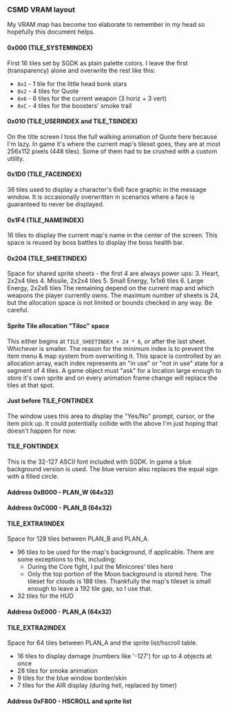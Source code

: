 ### CSMD VRAM layout
My VRAM map has become too elaborate to remember in my head so hopefully this document helps.

#### 0x000 (TILE_SYSTEMINDEX)
First 16 tiles set by SGDK as plain palette colors.
I leave the first (transparency) alone and overwrite the rest like this:
- `0x1` - 1 tile for the little head bonk stars
- `0x2` - 4 tiles for Quote
- `0x6` - 6 tiles for the current weapon (3 horiz + 3 vert)
- `0xC` - 4 tiles for the boosters' smoke trail

#### 0x010 (TILE_USERINDEX and TILE_TSINDEX)
On the title screen I toss the full walking animation of Quote here because I'm lazy.
In game it's where the current map's tileset goes, they are at most 256x112 pixels (448 tiles).
Some of them had to be crushed with a custom utility.

#### 0x1D0 (TILE_FACEINDEX)
36 tiles used to display a character's 6x6 face graphic in the message window.
It is occasionally overwritten in scenarios where a face is guaranteed to never be displayed.

#### 0x1F4 (TILE_NAMEINDEX)
16 tiles to display the current map's name in the center of the screen.
This space is reused by boss battles to display the boss health bar.

#### 0x204 (TILE_SHEETINDEX)
Space for shared sprite sheets - the first 4 are always power ups:
3. Heart, 2x2x4 tiles
4. Missile, 2x2x4 tiles
5. Small Energy, 1x1x6 tiles
6. Large Energy, 2x2x6 tiles
The remaining depend on the current map and which weapons the player currently owns. The maximum number of sheets is 24, but the allocation space is not limited or bounds checked in any way. Be careful.

#### Sprite Tile allocation "Tiloc" space
This either begins at `TILE_SHEETINDEX + 24 * 6`, or after the last sheet. Whichever is smaller.
The reason for the minimum index is to prevent the item menu & map system from overwriting it.
This space is controlled by an allocation array, each index represents an "in use" or "not in use" state for a segment of 4 tiles.
A game object must "ask" for a location large enough to store it's own sprite and on every
animation frame change will replace the tiles at that spot.

#### Just before TILE_FONTINDEX
The window uses this area to display the "Yes/No" prompt, cursor, or the item pick up.
It could potentially collide with the above I'm just hoping that doesn't happen for now.

#### TILE_FONTINDEX
This is the 32-127 ASCII font included with SGDK. In game a blue background version is used.
The blue version also replaces the equal sign with a filled circle.

#### Address 0xB000 - PLAN_W (64x32)

#### Address 0xC000 - PLAN_B (64x32)

#### TILE_EXTRA1INDEX
Space for 128 tiles between PLAN_B and PLAN_A.
- 96 tiles to be used for the map's background, if applicable. There are some exceptions to this, including:
  - During the Core fight, I put the Minicores' tiles here
  - Only the top portion of the Moon background is stored here. The tileset for clouds is 188 tiles. Thankfully the map's tileset is small enough to leave a 192 tile gap, so I use that.
- 32 tiles for the HUD

#### Address 0xE000 - PLAN_A (64x32)

#### TILE_EXTRA2INDEX
Space for 64 tiles between PLAN_A and the sprite list/hscroll table.
- 16 tiles to display damage (numbers like '-127') for up to 4 objects at once
- 28 tiles for smoke animation
- 9 tiles for the blue window border/skin
- 7 tiles for the AIR display (during hell, replaced by timer)

#### Address 0xF800 - HSCROLL and sprite list
